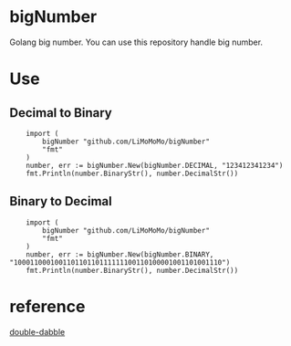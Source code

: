 # bigNumber
Golang big number.
You can use this repository handle big number.

# Use
## Decimal to Binary
```
    import (
        bigNumber "github.com/LiMoMoMo/bigNumber"
        "fmt"
    )
    number, err := bigNumber.New(bigNumber.DECIMAL, "123412341234")
    fmt.Println(number.BinaryStr(), number.DecimalStr())
```

## Binary to Decimal
```
    import (
        bigNumber "github.com/LiMoMoMo/bigNumber"
        "fmt"
    )
    number, err := bigNumber.New(bigNumber.BINARY, "100011000100110110110111111100110100001001101001110")
    fmt.Println(number.BinaryStr(), number.DecimalStr())
```

# reference
[double-dabble](https://en.wikipedia.org/wiki/Double_dabble)
